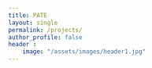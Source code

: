 ```yaml
---
title: PATE
layout: single
permalink: /projects/
author_profile: false
header :
    image: "/assets/images/header1.jpg"
---
```


<!-- In March 2020, I started my Ph.D. in Speech Processing at Idiap Research Institute, affiliated to EPFL. I tried to document the process, whether by describing technical concepts, or simply by writing about some projects, describing a typical day... -->


<!-- <object data="/assets/images/pate.pdf" type="application/pdf" width="2700px" height="2700px">
    <embed src="/assets/images/pate.pdf">
        <p>This browser does not support PDFs. Please download the PDF to view it: <a href="/assets/images/pate.pdf">Download PDF</a>.</p>
    </embed>
</object> -->
